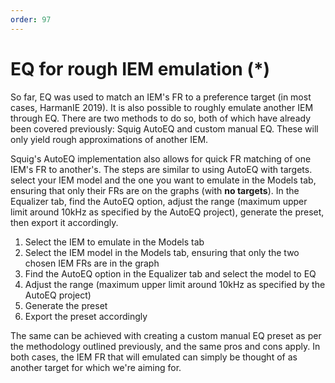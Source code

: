```yaml
---
order: 97
---
```

# EQ for rough IEM emulation (\*)
So far, EQ was used to match an IEM's FR to a preference target (in most cases, HarmanIE 2019). It is also possible to roughly emulate another IEM through EQ. There are two methods to do so, both of which have already been covered previously: Squig AutoEQ and custom manual EQ. These will only yield rough approximations of another IEM.

Squig's AutoEQ implementation also allows for quick FR matching of one IEM's FR to another's. The steps are similar to using AutoEQ with targets.
select your IEM model and the one you want to emulate in the Models tab, ensuring that only their FRs are on the graphs (with **no targets**). In the Equalizer tab, find the AutoEQ option, adjust the range (maximum upper limit around 10kHz as specified by the AutoEQ project), generate the preset, then export it accordingly.

1. Select the IEM to emulate in the Models tab
2. Select the IEM model in the Models tab, ensuring that only the two chosen IEM FRs are in the graph
3. Find the AutoEQ option in the Equalizer tab and select the model to EQ
4. Adjust the range (maximum upper limit around 10kHz as specified by the AutoEQ project)
5. Generate the preset
6. Export the preset accordingly


The same can be achieved with creating a custom manual EQ preset as per the methodology outlined previously, and the same pros and cons apply. In both cases, the IEM FR that will emulated can simply be thought of as another target for which we're aiming for. 
